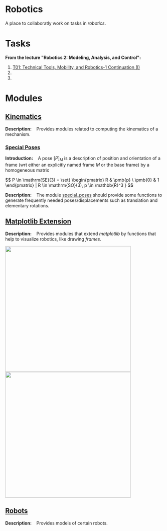 # Robotics
A place to collaboratly work on tasks in *robotics*.

# Tasks
**From the lecture "Robotics 2: Modeling, Analysis, and Control":**
1. [T01: Technical Tools, Mobility, and Robotics-1 Continuation (I)](t01)
2. 
3. 

# Modules
## [Kinematics](my_modules/kinematics)
**Description:**    Provides modules related to computing the kinematics of a mechanism.
### [Special Poses](my_modules/kinematics/special_poses.py)
**Introduction:**    A pose $[ P ]_M$ is a description of position and orientation of a frame 
(wrt either an explicitly named frame $M$ or the base frame) by a homogeneous matrix

$$
P \in \mathrm{SE}(3) = \set{ \begin{pmatrix}
R & \pmb{p} \\
\pmb{0} & 1
\end{pmatrix} | R \in \mathrm{SO}(3), p \in \mathbb{R}^3 \}
$$

**Description:**    The module [special_poses](my_modules/kinematics/special_poses.py) should provide some functions to generate frequently
needed poses/displacements such as translation and elementary rotations.

## [Matplotlib Extension](my_modules/matplotlib_extension)
**Description:**    Provides modules that extend *matplotlib* by functions that help to visualize robotics, like drawing *frames*.

<img src="https://user-images.githubusercontent.com/131150356/235358285-dab050c2-337d-4ed4-b071-05c5be95ef36.png" width="400" /> <img src="https://user-images.githubusercontent.com/131150356/235358277-78570cff-590c-40c6-8009-0542893edc00.png" width="400" />

## [Robots](my_modules/robots)
**Description:**    Provides models of certain robots.
